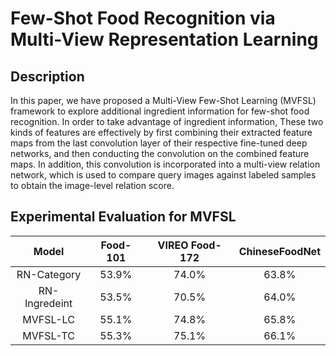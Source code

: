   Few-Shot Food Recognition via Multi-View Representation Learning
====
  Description
--
  In this paper, we have proposed a Multi-View Few-Shot Learning (MVFSL) framework to explore additional ingredient information for few-shot food recognition. In order to take advantage of ingredient information, These two kinds of features are effectively by first combining their extracted feature maps from the last convolution layer of their respective fine-tuned deep networks, and then conducting the convolution on the combined feature maps. In addition, this convolution is incorporated into a multi-view relation network, which is used to compare query images against labeled samples to obtain the image-level relation score.

Experimental Evaluation for  MVFSL
--
Model| Food-101| VIREO Food-172|ChineseFoodNet
:-----:|:-----:|:-----:|:----------:|
RN-Category | 53.9%|74.0%| 63.8%| 
RN-Ingredeint| 53.5%|70.5%|64.0%|
MVFSL-LC|55.1%|74.8%|65.8%|
MVFSL-TC|55.3%|75.1%|66.1%|
